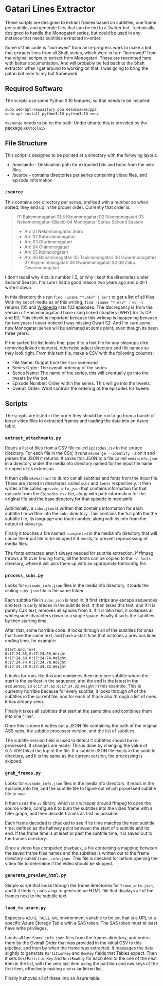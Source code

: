 # Gatari Lines Extractor
These scripts are designed to extract frames based on subtitles, one frame per subtitle, and
generate files that can be fed to a Twitter bot. Technically designed to handle the Monogatari
series, but could be used in any instance that needs subtitles extracted in-order.

Some of this code is "borrowed" from an in-progress work to make a bot that extracts lines from
all Shaft series, which were in turn "borrowed" from the original scripts to extract from Monogatari.
These are revamped here with better documentation. And will probably be fed back to the Shaft 
extractor when I get around to working on that. I was going to bring the gatari bot over to my
bot framework 

## Required Software
The scripts use some Python 3.10 features, so that needs to be installed:

```
sudo add-apt-repository ppa:deadsnakes/ppa
sudo apt install python3.10 python3.10-venv
```

`mkvmerge` needs to be on the path. Under ubuntu this is provided by the package `mkvtoolnix`.

## File Structure

This script is designed to be pointed at a directory with the following layout:

- /mediainfo - Destination path for extracted bits and bobs from the mkv files.
- /source - contains directories per series containing video files, and episode information

### `/source`

This contains one directory per series, prefixed with a number so when sorted, they end up in the
proper order. Currently that order is:

> 01 Bakemonogatari
> 01.5 Kizumonogatari
> 02 Nisemonogatari
> 03 Nekomonogatari (Black)
> 04 Monogatari Series Second Season
> - Arc 01 Nekomonogatari Shiro
> - Arc 02 Kabukimonogatari
> - Arc 03 Otorimonogatari
> - Arc 04 Onimonogatari
> - Arc 05 Koimonogatari
> - Arc 06 Hanamonogatari
> 05 Tsukimonogatari
> 06 Owarimonogatari
> 07 Koyomimonogatari
> 08 Owarimonogatari S2
> 09 Zoku Owarimonogatari

I don't recall why Kizu is number 1.5, or why I kept the directories under Second Season. I'm sure
I had a good reason two years ago and didn't write it down. 

In this directory this run `find -iname "*.mkv" | sort` to get a list of all files. With my set of
media as of this writing, `find -iname "*.mkv" | wc -l` returns 105 and [Wikipedia](https://en.wikipedia.org/wiki/List_of_Monogatari_episodes)
lists 103 episodes. The discrepancy is from the version of Hanamonogatari I have using linked chapters
(WHY) for its OP and ED. This check is important because this writeup is happening because for two
years I never noticed I was missing Owari S2. And I'm sure some new Monogatari series will be animated
at some point, even though its been three years.

If the sorted file list looks fine, pipe it to a text file for any cleanups (like removing linked chapters),
otherwise adjust directory and file names so they look right. From this text file, make a CSV with
the following columns:

- File Name: Output from the `find` command
- Series Order: The overall ordering of the series
- Series Name: The name of the series, this will eventually go into the tweets by the bot.
- Episode Number: Order within the series. This will go into the tweets.
- Overall Order: What controls the ordering of the episodes for tweets

## Scripts
The scripts are listed in the order they should be run to go from a bunch of loose video files to
extracted frames and loading the data into an Azure table.

### `extract_attachments.py`
Reads a list of files from a CSV file called `Episodes.csv` in the source directory. For each file in
the CSV, it runs `mkvmerge --identify -J` on it and parses the JSON it returns. It saves this JSON
to a file called `mediainfo.json` in a directory under the mediainfo directory named for the input
file name stripped of its extension.

It then calls `mkvextract` to dump out all subtitles and fonts from the input file. These are
stored in directories called `subs` and `fonts` respectively. It then writes a file called 
`episode_info.json` that contains information for that episode from the `Episodes.csv` file, along
with path information for the original file and the base directory for that episode in mediainfo.

Additionally, a `subs.json` is written that contains information for each subtitle file written into
the `subs` directory. This contains the full path the the subtitle file, its language and track number,
along with its info from the output of `mkvmerge`.

Finally it touches a file named `.completed` in the mediainfo directory that will cause the input
file to be skipped if it exists, to prevent reprocessing of media files.

The fonts extracted aren't always needed for subtitle extraction. If ffmpeg throws a fit over finding
fonts, all the fonts can be copied to the `~/.fonts` directory, where it will pick them up with an
appropriate fontconfig file.

### `process_subs.py`
Looks for `episode_info.json` files in the mediainfo directory, it loads the sibling `subs.json` file
in the same folder.

Each subtitle file in `subs.json` is read in. It first strips any escape sequences and text in curly
braces in the subtitle text. It then takes this text, and if it is purely CJK text, removes all spaces
from it. If it is latin text, it collapses all whitespace characters down to a single space. Finally
it sorts the subtitles by their starting time.

After that, some horrible code. It looks through all of the subtitles for ones that have the same 
text, and have a start time that matches a previous lines ending time, for example:
```csv
Start,End,Text
0:17:24.65,0:17:24.69,Weight
0:17:24.69,0:17:24.74,Weight
0:17:24.74,0:17:24.78,Weight
0:17:24.78,0:17:24.82,Weight
```
It looks for runs like this and combines them into one subtitle where the start is the earliest in
the sequence, and the end is the latest in the sequence, so `0:17:24.65,0:17:24.82,Weight` in this 
example. This is currently horrible because for every subtitle, it looks through _all_ of the subtitles
in the current file, and for each of those also through a list of ones it has already seen. 

Finally it takes all subtitles that start at the same time and combines them into one "line".

Once this is done it writes out a JSON file containing the path of the original ASS subs, the subtitle
processor version, and the list of subtitles.

The subtitle version field is used to detect if subtitles should be re-processed, if changes are made.
This is done by changing the value of `SUB_VERSION` at the top of the file. If a subtitle JSON file 
exists in the subtitle directory, and it is the same as the current version, the processing is skipped.


### `grab_frames.py`
Looks for `episode_info.json` files in the mediainfo directory. It reads in the episode_info file,
and the subtitle file to figure out which processed subtitle file to use.

It then uses the `av` library, which is a wrapper around ffmpeg to open the source video, configure
it to burn the subtitles into the video frame with a filter graph, and then decode frames as fast
as possible.

Each frame decoded is checked to see if its time matches the next subtitle time, defined as the 
halfway point between the start of a subtitle and its end. If the frame time is at least or past the
subtitle time, it is saved out to the frames directory.

Once a video has completed playback, a file containing a mapping between the saved frame files names
and the subtitles is written out to the frame directory called `frame_info.json`. This file is 
checked for before opening the video file to determine if the video should be skipped.

### `generate_preview_html.py`
Simple script that looks through the frame directories for `frame_info.json`, and if it finds it,
uses Jinja to generate an HTML file that displays all of the frames next to the subtitle text.

### `load_to_azure.py`
Expects a `AZURE_TABLE_URL` environment variable to be set that is a URL to a specific Azure Storage
Table with a SAS token. The SAS token must at least have write privileges.

Loads all the `frame_info.json` files from the frames directory, and orders them by the Overall Order
that was provided in the initial CSV to this pipeline, and then by when the frame was extracted. It
massages the data slightly to generate `PartitionKey` and `RowKey` fields that Tables expect. Then it
sets `NextPartitionKey` and `NextRowKey` for each item to the one of the next item in the list, with
the very last item using the partition and row keys of the first item, effectively making a circular
linked list.

Finally it shoves all of these into an Azure table.
